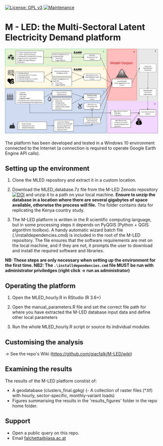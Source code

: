 [![License: GPL v3](https://img.shields.io/badge/License-GPLv3-blue.svg)](https://www.gnu.org/licenses/gpl-3.0) [![Maintenance](https://img.shields.io/badge/Maintained%3F-yes-green.svg)](https://GitHub.com/Naereen/StrapDown.js/graphs/commit-activity)

# M - LED: the Multi-Sectoral Latent Electricity Demand platform

![alt text](https://github.com/giacfalk/M-LED/blob/master/logo.png?raw=true)

####
The platform has been developed and tested in a Windows 10 environment connected to the Internet (a connection is required to operate Google Earth Engine API calls). 

## Setting up the environment
1. Clone the MLED repository and extract it in a custom location.

2. Download the MLED_database.7z file from the M-LED Zenodo repository [![DOI](https://zenodo.org/badge/DOI/10.5281/zenodo.4741971.svg)](https://doi.org/10.5281/zenodo.4741971) and unzip it to a path on your local machine. **Ensure to unzip the database in a location where there are several gigabytes of space available, otherwise the process will file.** The folder contains data for replicating the Kenya country study.
4. The M-LED platform is written in the R scientific computing language, but in some processing steps it depends on PyQGIS (Python + QGIS algorithm toolbox). A handy automatic wizard batch file (.\installdependencies.cmd) is included in the root of the M-LED repository. The file ensures that the software requirements are met on the local machine, and if they are not, it prompts the user to download and install the required software and libraries.

**NB: These steps are only necessary when setting up the environment for the first time. NB2: The `.\installdependencies.cmd` file MUST be run with administrator priviledges (right click -> run as administrator)**

## Operating the platform
1. Open the MLED_hourly.R in RStudio (R 3.6+)

3. Open the manual_parameters.R file and set the correct file path for where you have extracted the M-LED database input data and define other local parameters

3. Run the whole MLED_hourly.R script or source its individual modules

## Customising the analysis
-> See the repo's Wiki (https://github.com/giacfalk/M-LED/wiki)

## Examining the results
The results of the M-LED platform constist of:
- A geodatabase (clusters_final.gpkg)
(- A collection of raster files (*.tif) with hourly, sector-specific, monthly-variant loads)
- Figures summarising the results in the 'results_figures' folder in the repo home folder.

## Support
- Open a public query on this repo.
- Email falchetta@iiasa.ac.at

